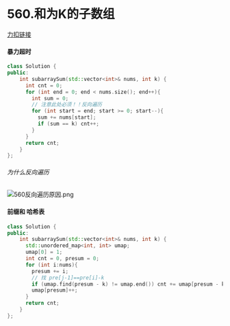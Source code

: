 # 560.和为K的子数组

[力扣链接](https://leetcode.cn/problems/subarray-sum-equals-k/description/)

#### 暴力超时
```cpp
class Solution {
public:
    int subarraySum(std::vector<int>& nums, int k) {
      int cnt = 0;
      for (int end = 0; end < nums.size(); end++){
        int sum = 0;
        // 注意此处必须！！反向遍历
        for (int start = end; start >= 0; start--){
          sum += nums[start];
          if (sum == k) cnt++; 
        }
      }
      return cnt;
    }
};
```
###### 为什么反向遍历
![560反向遍历原因.png](../images/560反向遍历原因.png)


#### 前缀和 哈希表
```cpp
class Solution {
public:
    int subarraySum(std::vector<int>& nums, int k) {
      std::unordered_map<int, int> umap;
      umap[0] = 1;
      int cnt = 0, presum = 0;
      for (int i:nums){
        presum += i;
        // 找 pre[j-1]==pre[i]-k
        if (umap.find(presum - k) != umap.end()) cnt += umap[presum - k];
        umap[presum]++;
      }
      return cnt;
    }
};
```